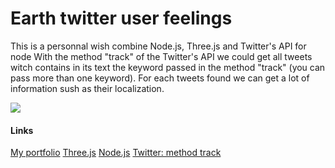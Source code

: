<h1>Earth twitter user feelings</h1>
<p>This is a personnal wish combine Node.js, Three.js and Twitter's API for node
With the method "track" of the Twitter's API we could get all tweets witch contains in its text the keyword passed in the method "track" (you can pass more than one keyword).
For each tweets found we can get a lot of information sush as their localization.</p>
<img src="http://machadojordan.fr/screenshots/Earth-Twitter-User-Feelings-complete.png" />
<h4>Links</h4>
<a href="http://machadojordan.fr">My portfolio<a/>
<a href="http://threejs.org/">Three.js</a>
<a href="http://nodejs.org/">Node.js</a>
<a href="https://dev.twitter.com/docs/streaming-apis/parameters#track">Twitter: method track</a>
